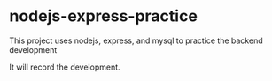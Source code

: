 # nodejs-express-practice
This project uses nodejs, express, and mysql to practice the backend development

It will record the development.

